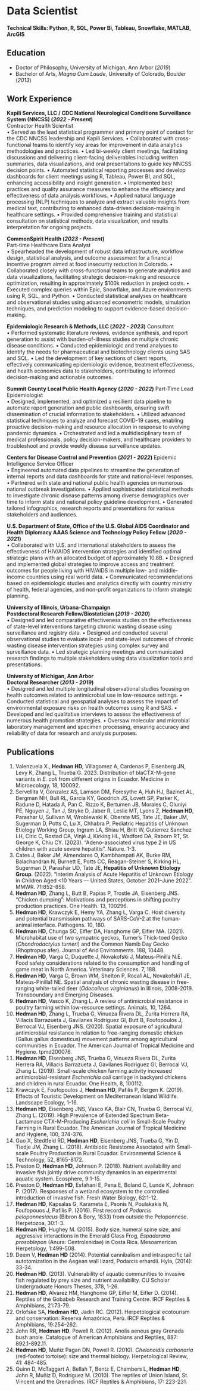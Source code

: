 # Data Scientist

#### Technical Skills: Python, R, SQL, Power Bi, Tableau, Snowflake, MATLAB, ArcGIS

## Education
- Doctor of Philosophy, University of Michigan, Ann Arbor (_2019_)								       		
- Bachelor of Arts, _Magna Cum Laude_, University of Colorado, Boulder (_2013_)

## Work Experience
**Kapili Services, LLC / CDC National Neurological Conditions Surveillance System (NNCSS) (_2022 - Present_)**                      
Contractor Health Scientist		                                                                                                  
•	Served as the lead statistical programmer and primary point of contact for the CDC NNCSS leadership and Kapili Services.
•	Collaborated with cross-functional teams to identify key areas for improvement in data analytics methodologies and practices.
•	Led bi-weekly client meetings, facilitating discussions and delivering client-facing deliverables including written summaries, data visualizations, and oral presentations to guide key NNCSS decision points.
•	Automated statistical reporting processes and develop dashboards for client meetings using R, Tableau, Power BI, and SQL, enhancing accessibility and insight generation.
•	Implemented best practices and quality assurance measures to enhance the efficiency and effectiveness of data analysis workflows.
•	Applied natural language processing (NLP) techniques to analyze and extract valuable insights from medical text, contributing to enhanced data-driven decision-making in healthcare settings.
•	Provided comprehensive training and statistical consultation on statistical methods, data visualization, and results interpretation for ongoing projects.

**CommonSpirit Health (_2023 - Present_)**                        
Part-time Healthcare Data Analyst							            	      
•	Spearheaded the development of robust data infrastructure, workflow design, statistical analysis, and outcome assessment for a financial incentive program aimed at food insecurity reduction in Colorado.
•	Collaborated closely with cross-functional teams to generate analytics and data visualizations, facilitating strategic decision-making and resource optimization, resulting in approximately $100k reduction in project costs.
•	Executed complex queries within Epic, Snowflake, and Azure environments using R, SQL, and Python.
•	Conducted statistical analyses on healthcare and observational studies using advanced econometric models, simulation techniques, and prediction modeling to support evidence-based decision-making.

**Epidemiologic Research & Methods, LLC (_2022 - 2023_)** 
Consultant                       									      
•	Performed systematic literature reviews, evidence synthesis, and report generation to assist with burden-of-illness studies on multiple chronic disease conditions.
•	Conducted epidemiologic and trend analyses to identify the needs for pharmaceutical and biotechnology clients using SAS and SQL. 
•	Led the development of key sections of client reports, effectively communicating epidemiologic evidence, treatment effectiveness, and health economics data to stakeholders, contributing to informed decision-making and actionable outcomes.

**Summit County Local Public Health Agency (_2020 - 2022_)** 
Part-Time Lead Epidemiologist 							                                
•	Designed, implemented, and optimized a resilient data pipeline to automate report generation and public dashboards, ensuring swift dissemination of crucial information to stakeholders.
•	Utilized advanced statistical techniques to analyze and forecast COVID-19 cases, enabling proactive decision-making and resource allocation in response to evolving pandemic dynamics.
•	Orchestrated and led a multidisciplinary team of medical professionals, policy decision-makers, and healthcare providers to troubleshoot and provide weekly disease surveillance updates.

**Centers for Disease Control and Prevention (_2021 - 2022_)** 
Epidemic Intelligence Service Officer							                   
•	Engineered automated data pipelines to streamline the generation of internal reports and data dashboards for state and national-level responses.
•	Partnered with state and national public health agencies on numerous national outbreak investigations. 
•	Applied sophisticated statistical methods to investigate chronic disease patterns among diverse demographics over time to inform state and national policy guideline development. 
•	Generated tailored infographics, research reports and presentations for various stakeholders and audiences.


**U.S. Department of State, Office of the U.S. Global AIDS Coordinator and Health Diplomacy
AAAS Science and Technology Policy Fellow	(_2020 - 2021_)**               	       
•	Collaborated with U.S. and international stakeholders to assess the effectiveness of HIV/AIDS intervention strategies and identified optimal strategic plans with an allocated budget of approximately 10.8B.
•	Designed and implemented global strategies to improve access and treatment outcomes for people living with HIV/AIDS in multiple low- and middle-income countries using real world data. 
•	Communicated recommendations based on epidemiologic studies and analytics directly with country ministry of health, federal agencies, and non-profit organizations to inform strategic planning.

**University of Illinois, Urbana-Champaign  
Postdoctoral Research Fellow/Biostatician (_2019 - 2020_)** 							      
•	Designed and led comparative effectiveness studies on the effectiveness of state-level interventions targeting chronic wasting disease using surveillance and registry data.
•	Designed and conducted several observational studies to evaluate local- and state-level outcomes of chronic wasting disease intervention strategies using complex survey and surveillance data. 
•	Led strategic planning meetings and communicated research findings to multiple stakeholders using data visualization tools and presentations.

**University of Michigan, Ann Arbor  
Doctoral Researcher (_2013 - 2019_)** 						     		 		     
•	Designed and led multiple longitudinal observational studies focusing on health outcomes related to antimicrobial use in low-resource settings.
•	Conducted statistical and geospatial analyses to assess the impact of environmental exposure risks on health outcomes using R and SAS. 
•	Developed and led qualitative interviews to assess the effectiveness of numerous health promotion strategies.
•	Oversaw molecular and microbial laboratory management and specimen processing, ensuring accuracy and reliability of data for research and analysis purposes.


## Publications
1.	Valenzuela X., **Hedman HD**, Villagomez A, Cardenas P, Eisenberg JN, Levy K, Zhang L, Trueba G. 2023. Distribution of blaCTX-M-gene variants in _E. coli_ from different origins in Ecuador. Medicine in Microecology, 18, 100092.
2.	Servellita V, Gonzalez AS, Lamson DM, Foresythe A, Huh HJ, Bazinet AL, Bergman NH, Bull RL, Garcia KY, Goodrich JS, Lovett SP, Parker K, Radune D, Hatada A, Pan C, Rizzo K, Bertumen JB, Morales C, Oluniyi PE, Nguyen J, Tan J, Stryke D, Jaber R, Leslie MT, Lyons Z, **Hedman HD**, Parashar U, Sullivan M, Wroblewski K, Oberste MS, Tate JE, Baker JM, Sugerman D, Potts C, Lu X, Chhabra P, Pediatric Hepatitis of Unknown Etiology Working Group, Ingram LA, Shiau H, Britt W, Gutierrez Sanchez LH, Ciric C, Rostad CA, Vinjé J, Kirking HL, Wadford DA, Raborn RT, St. George K, Chiu CY. (2023). “Adeno-associated virus type 2 in US children with acute severe hepatitis”. Nature. 1-3.
3.	Cates J, Baker JM, Almendares O, Kambhampati AK, Burke RM, Balachandran N, Burnett E, Potts CC, Reagan-Steiner S, Kirking HL, Sugerman D, Parashar UD, Tate JE, **Hepatitis of Unknown Etiology Group**. (2022). “Interim Analysis of Acute Hepatitis of Unknown Etiology in Children Aged <10 Years — United States, October 2021–June 2022”. MMWR. 71:852–858.	
4.	**Hedman HD**, Zhang L, Butt B, Papias P, Trostle JA, Eisenberg JNS. “Chicken dumping”: Motivations and perceptions in shifting poultry production practices. One Health. 13, 100296.
5.	**Hedman HD**, Krawczyk E, Hemy YA, Zhang L, Varga C. Host diversity and potential transmission pathways of SARS-CoV-2 at the human-animal interface. Pathogens. 10, 180. 
6.	**Hedman HD**, Chunga SC, Eifler DA, Hanghome GP, Eifler MA. (2021). Microhabitat use of two sympatric geckos, Turner’s Thick-toed Gecko (_Chondrodactylus turneri_) and the Common Namib Day Gecko (Rhoptropus afer). Journal of Arid Environments. 188, 10448.
7.	**Hedman HD**, Varga C, Duquette J, Novakofski J, Mateus-Pinilla N.E. Food safety considerations related to the consumption and handling of game meat in North America. Veterinary Sciences. 7, 188.
8.	**Hedman HD**, Varga C, Brown WM, Shelton P, Roca1 AL, Novakofski1 JE, Mateus-Pinilla1 NE. Spatial analysis of chronic wasting disease in free-ranging white-tailed deer (_Odocoileus virginianus_) in Illinois, 2008-2019. Transboundary and Emerging Diseases. 
9.	**Hedman HD**, Vasco K, Zhang L. A review of antimicrobial resistance in poultry farming within low-resource settings. Animals, 10, 1264.
10.	**Hedman HD**, Zhang L, Trueba G, Vinueza Rivera DL, Zurita Herrera RA, Villacis Barrazueta J, Gavilanes Rodriguez GI, Butt B, Foufopoulos J, Berrocal VJ, Eisenberg JNS. (2020). Spatial exposure of agricultural antimicrobial resistance in relation to free-ranging domestic chicken (Gallus gallus domesticus) movement patterns among agricultural communities in Ecuador. The American Journal of Tropical Medicine and Hygiene. tpmd200076.
11.	**Hedman HD**, Eisenberg JNS, Trueba G, Vinueza Rivera DL, Zurita Herrera RA, Villacis Barrazueta J, Gavilanes Rodriguez GI, Berrocal VJ, Zhang L. (2019). Small-scale chicken farming activity increased antimicrobial-resistant _Escherichia coli_ carriage in backyard chickens and children in rural Ecuador. One Health, 8, 100112.
12.	Krawczyk E, Foufopoulos J, **Hedman HD**, Pafilis P, Bergen K. (2019). Effects of Touristic Development on Mediterranean Island Wildlife. Landscape Ecology, 1-16.
13.	**Hedman HD**, Eisenberg JNS, Vasco KA, Blair CN, Trueba G, Berrocal VJ, Zhang L. (2019). High Prevalence of Extended Spectrum Beta-Lactamase CTX-M-Producing _Escherichia coli_ in Small-Scale Poultry Farming in Rural Ecuador. The American Journal of Tropical Medicine and Hygiene, 100, 374-376.
14.	Guo X, Stedtfeld RD, **Hedman HD**, Eisenberg JNS, Trueba G, Yin D, Tiedje JM, Zhang L. (2018). Antibiotic Resistome Associated with Small-scale Poultry Production in Rural Ecuador. Environmental Science & Technology, 52, 8165-8172.
15.	Preston D, **Hedman HD**, Johnson P. (2018). Nutrient availability and invasive fish jointly drive community dynamics in an experimental aquatic system. Ecosphere, 9:1-15. 
16.	Preston D, **Hedman HD**, Esfahani E, Pena E, Boland C, Lunde K, Johnson P. (2017). Responses of a wetland ecosystem to the controlled introduction of invasive fish. Fresh Water Biology, 62:1-12.
17.	**Hedman HD**, Kapsalas G, Karameta E, Psonis N, Poulakakis N, Foufopouos J, Pafilis P. (2016). First record of _Podarcis peloponnesiacus_ (Bibron & Bory, 1833) from outside the Peloponnese. Herpetozoa, 30:1-3.
18.	**Hedman HD**, Hughey M. (2015). Body size, humeral spine size, and aggressive interactions in the Emerald Glass Frog, _Espadarana prosoblepon_ (Anura: Centrolenidae) in Costa Rica. Mesoamerican Herpetology, 1:499-508.
19.	Deem V, **Hedman HD** (2014). Potential cannibalism and intraspecific tail autotomization in the Aegean wall lizard, Podarcis erhardii. Hyla, (2014): 33-34.
20.	**Hedman HD**. (2013). Vulnerability of aquatic communities to invasive fish regulated by prey size and nutrient availability. CU Scholar Undergraduate Honors Theses, 378, 1-26.
21.	**Hedman HD**, Alvarez HM, Hanghome GP, Eifler M, Eifler D. (2014). Reptiles of the Gobabeb Research and Training Centre. IRCF Reptiles & Amphibians, 21:73-79.
22.	Orlofske SA, **Hedman HD**, Jadin RC. (2012). Herpetological ecotourism and conservation: Reserva Amazónica, Perù. IRCF Reptiles & Amphibians, 19:254-262.
23.	John RR, **Hedman HD**, Powell R. (2012). Anolis aeneus gray Grenada bush anole. Catalogue of American Amphibians and Reptiles, 887: 892.1-892.11.
24.	**Hedman HD**, Muñiz Pagan DN, Powell R. (2010). _Chelonoidis carbonaria_ (red-footed tortoise): size and thermal biology. Herpetological Review, 41: 484-485.
25.	Quinn D, McTaggart A, Bellah T, Bentz E, Chambers L, **Hedman HD**, John R, Muñiz D, Rodríguez M. (2010). The reptiles of Union Island, St. Vincent and the Grenadines. IRCF Reptiles & Amphibians, 17: 223-231.
